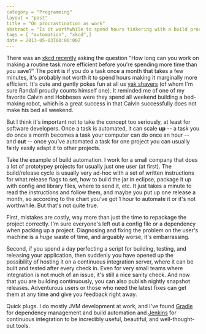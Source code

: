 ```yaml
---
category = "Programming"
layout = "post"
title = "On procrastination as work"
abstract = "Is it worthwhile to spend hours tinkering with a build process, when you can really only hope to save yourself a few minutes a week? (I think so)"
tags = [ "automation", "xkcd",]
date = 2013-05-03T00:00:00Z
---
```



There was an [xkcd recently][] asking the question "How long can you
work on making a routine task more efficient before you're spending more
time than you save?" The point is if you do a task once a month that
takes a few minutes, it's probably not worth it to spend hours making it
marginally more efficient. It's cute and gently pokes fun at all us [yak
shavers][] (of whom I'm sure Randall proudly counts himself one). It
reminded me of one of my favorite Calvin and Hobbeses were they spend
all weekend building a bed-making robot, which is a great success in
that Calvin successfully does not make his bed all weekend.

But I think it's important not to take the concept too seriously, at
least for software developers. Once a task is automated, it can scale
**up** -- a task you do once a month becomes a task your computer can do
once an hour -- and **out** -- once you've automated a task for one
project you can usually fairly easily adapt it to other projects.

Take the example of build automation. I work for a small company that
does a lot of prototypey projects for usually just one user (at first).
The build/release cycle is usually very ad-hoc with a set of written
instructions for what release flags to set, how to build the jar in
eclipse, package it up with config and library files, where to send it,
etc. It just takes a minute to read the instructions and follow them,
and maybe you put up one release a month, so according to the chart
you've got 1 hour to automate it or it's not worthwhile. But that's not
quite true.

First, mistakes are costly, way more than just the time to repackage the
project correctly. I'm sure everyone's left out a config file or a
dependency when packing up a project. Diagnosing and fixing the problem
on the user's machine is a *huge* waste of time, and arguably worse,
it's embarrassing.

Second, if you spend a day perfecting a script for building, testing,
and releasing your application, then suddenly you have opened up the
possibility of hosting it on a continuous integration server, where it
can be built and tested after every check in. Even for very small teams
where integration is not much of an issue, it's still a nice sanity
check. And now that you are building continuously, you can also publish
nightly snapshot releases. Adventurous users or those who need the
latest fixes can get them at any time and give you feedback right away.

Quick plugs. I do mostly JVM development at work, and I've found
[Gradle][] for dependency management and build automation and
[Jenkins][] for continuous integration to be incredibly useful,
beautiful, and well-thought-out tools.

  [xkcd recently]: https://xkcd.com/1205/
  [yak shavers]: http://projects.csail.mit.edu/gsb/old-archive/gsb-archive/gsb2000-02-11.html
  [Gradle]: http://www.gradle.org/
  [Jenkins]: http://jenkins-ci.org/
